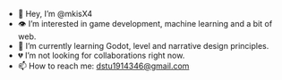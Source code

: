 - 👋 Hey, I’m @mkisX4
- 👁️ I’m interested in game development, machine learning and a bit of web.
- 🌱 I’m currently learning Godot, level and narrative design principles.
- 💔 I’m not looking for collaborations right now.
- 📫 How to reach me: dstu1914346@gmail.com
